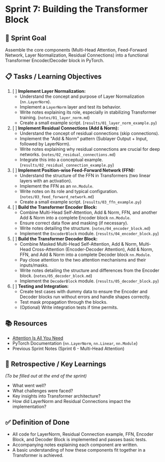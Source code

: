 # Sprint 7: Building the Transformer Block

## 🎯 Sprint Goal

Assemble the core components (Multi-Head Attention, Feed-Forward Network, Layer Normalization, Residual Connections) into a functional Transformer Encoder/Decoder block in PyTorch.

## 📋 Tasks / Learning Objectives

1.  [ ] **Implement Layer Normalization:**
    - Understand the concept and purpose of Layer Normalization (`nn.LayerNorm`).
    - Implement a `LayerNorm` layer and test its behavior.
    - Write notes explaining its role, especially in stabilizing Transformer training. (`notes/01_layer_norm.md`)
    - Create a small example script. (`results/01_layer_norm_example.py`)
2.  [ ] **Implement Residual Connections (Add & Norm):**
    - Understand the concept of residual connections (skip connections).
    - Implement the "Add & Norm" pattern (Sublayer Output + Input, followed by LayerNorm).
    - Write notes explaining why residual connections are crucial for deep networks. (`notes/02_residual_connections.md`)
    - Integrate this into a conceptual example. (`results/02_residual_connection_example.py`)
3.  [ ] **Implement Position-wise Feed-Forward Network (FFN):**
    - Understand the structure of the FFN in Transformers (two linear layers with an activation).
    - Implement the FFN as an `nn.Module`.
    - Write notes on its role and typical configuration. (`notes/03_feed_forward_network.md`)
    - Create a small example script. (`results/03_ffn_example.py`)
4.  [ ] **Build the Transformer Encoder Block:**
    - Combine Multi-Head Self-Attention, Add & Norm, FFN, and another Add & Norm into a complete Encoder block `nn.Module`.
    - Ensure correct data flow and masking (if necessary).
    - Write notes detailing the structure. (`notes/04_encoder_block.md`)
    - Implement the `EncoderBlock` module. (`results/04_encoder_block.py`)
5.  [ ] **Build the Transformer Decoder Block:**
    - Combine Masked Multi-Head Self-Attention, Add & Norm, Multi-Head Cross-Attention (Encoder-Decoder Attention), Add & Norm, FFN, and Add & Norm into a complete Decoder block `nn.Module`.
    - Pay close attention to the two attention mechanisms and their inputs/masks.
    - Write notes detailing the structure and differences from the Encoder block. (`notes/05_decoder_block.md`)
    - Implement the `DecoderBlock` module. (`results/05_decoder_block.py`)
6.  [ ] **Testing and Integration:**
    - Create test cases with dummy data to ensure the Encoder and Decoder blocks run without errors and handle shapes correctly.
    - Test mask propagation through the blocks.
    - (Optional) Write integration tests if time permits.

## 📚 Resources

- [Attention Is All You Need](https://arxiv.org/abs/1706.03762)
- PyTorch Documentation (`nn.LayerNorm`, `nn.Linear`, `nn.Module`)
- Previous Sprint Notes (Sprint 6 - Multi-Head Attention)

## 🤔 Retrospective / Key Learnings

_(To be filled out at the end of the sprint)_

- What went well?
- What challenges were faced?
- Key insights into Transformer architecture?
- How did LayerNorm and Residual Connections impact the implementation?

## ✅ Definition of Done

- All code for LayerNorm, Residual Connection example, FFN, Encoder Block, and Decoder Block is implemented and passes basic tests.
- Accompanying notes explaining each component are written.
- A basic understanding of how these components fit together in a Transformer is achieved.
